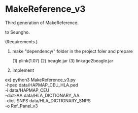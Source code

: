 # MakeReference_v3
Third generation of MakeReference.


to Seungho.

(Requirements.)

1. make "dependency/" folder in the project foler and prepare 

    (1) plink(1.07)
    (2) beagle.jar
    (3) linkage2beagle.jar

2. Implement

ex) 
python3 MakeReference_v3.py \
        -hped data/HAPMAP_CEU_HLA.ped \
        -i data/HAPMAP_CEU \
        -dict-AA data/HLA_DICTIONARY_AA \
        -dict-SNPS data/HLA_DICTIONARY_SNPS \
        -o Ref_Panel_v3


